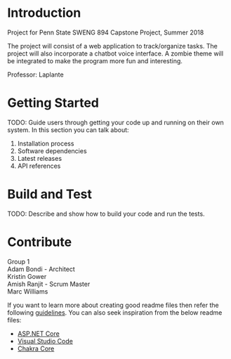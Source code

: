 # Introduction 
Project for Penn State SWENG 894 Capstone Project, Summer 2018

The project will consist of a web application to track/organize tasks.  The project will also incorporate a chatbot voice interface.  A zombie theme will be integrated to make the program more fun and interesting.

Professor: Laplante


# Getting Started
TODO: Guide users through getting your code up and running on their own system. In this section you can talk about:
1.	Installation process
2.	Software dependencies
3.	Latest releases
4.	API references

# Build and Test
TODO: Describe and show how to build your code and run the tests. 

# Contribute
Group 1  
    Adam Bondi - Architect  
    Kristin Gower  
    Amish Ranjit - Scrum Master  
    Marc Williams

If you want to learn more about creating good readme files then refer the following [guidelines](https://www.visualstudio.com/en-us/docs/git/create-a-readme). You can also seek inspiration from the below readme files:
- [ASP.NET Core](https://github.com/aspnet/Home)
- [Visual Studio Code](https://github.com/Microsoft/vscode)
- [Chakra Core](https://github.com/Microsoft/ChakraCore)